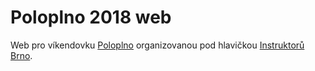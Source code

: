 # Poloplno 2018 web

Web pro víkendovku [Poloplno](https://poloplno.instruktori.cz) organizovanou pod hlavičkou [Instruktorů Brno](https://www.instruktori.cz/).
